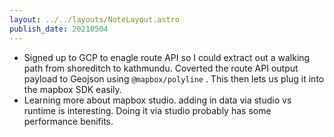 ```yaml
---
layout: ../../layouts/NoteLayout.astro
publish_date: 20210504
---
```


- Signed up to GCP to enagle route API so I could extract out a walking path from shoreditch to kathmundu. Coverted the route API output payload to Geojson using `@mapbox/polyline` . This then lets us plug it into the mapbox SDK easily.
- Learning more about mapbox studio. adding in data via studio vs runtime is interesting. Doing it via studio probably has some performance benifits.
